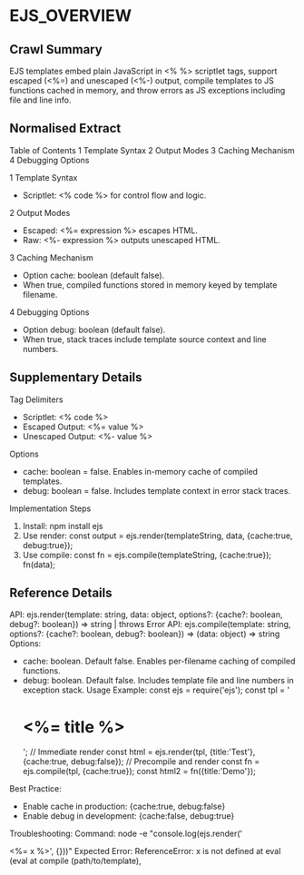 # EJS_OVERVIEW

## Crawl Summary
EJS templates embed plain JavaScript in <% %> scriptlet tags, support escaped (<%=) and unescaped (<%-) output, compile templates to JS functions cached in memory, and throw errors as JS exceptions including file and line info.

## Normalised Extract
Table of Contents
1 Template Syntax
2 Output Modes
3 Caching Mechanism
4 Debugging Options

1 Template Syntax
- Scriptlet: <% code %> for control flow and logic.

2 Output Modes
- Escaped: <%= expression %> escapes HTML.
- Raw: <%- expression %> outputs unescaped HTML.

3 Caching Mechanism
- Option cache: boolean (default false).
- When true, compiled functions stored in memory keyed by template filename.

4 Debugging Options
- Option debug: boolean (default false).
- When true, stack traces include template source context and line numbers.

## Supplementary Details
Tag Delimiters
- Scriptlet: <% code %>
- Escaped Output: <%= value %>
- Unescaped Output: <%- value %>

Options
- cache: boolean = false. Enables in-memory cache of compiled templates.
- debug: boolean = false. Includes template context in error stack traces.

Implementation Steps
1. Install: npm install ejs
2. Use render: const output = ejs.render(templateString, data, {cache:true, debug:true});
3. Use compile: const fn = ejs.compile(templateString, {cache:true}); fn(data);



## Reference Details
API: ejs.render(template: string, data: object, options?: {cache?: boolean, debug?: boolean}) => string | throws Error
API: ejs.compile(template: string, options?: {cache?: boolean, debug?: boolean}) => (data: object) => string
Options:
- cache: boolean. Default false. Enables per-filename caching of compiled functions.
- debug: boolean. Default false. Includes template file and line numbers in exception stack.
Usage Example:
const ejs = require('ejs');
const tpl = '<h1><%= title %></h1>';
// Immediate render
const html = ejs.render(tpl, {title:'Test'}, {cache:true, debug:false});
// Precompile and render
const fn = ejs.compile(tpl, {cache:true});
const html2 = fn({title:'Demo'});

Best Practice:
- Enable cache in production: {cache:true, debug:false}
- Enable debug in development: {cache:false, debug:true}

Troubleshooting:
Command: node -e "console.log(ejs.render('<div><%= x %>', {}))"
Expected Error: ReferenceError: x is not defined at eval (eval at compile (path/to/template), <template>:1:6)
Check template for undefined variables or missing data keys.

## Information Dense Extract
EJS: <% code %>, <%= escaped %>, <%- raw %>. Options: cache=false|true, debug=false|true. render(str,data,opts)->string|Error. compile(str,opts)->(data)->string. Errors include file:line. Cache keyed by filename.

## Sanitised Extract
Table of Contents
1 Template Syntax
2 Output Modes
3 Caching Mechanism
4 Debugging Options

1 Template Syntax
- Scriptlet: <% code %> for control flow and logic.

2 Output Modes
- Escaped: <%= expression %> escapes HTML.
- Raw: <%- expression %> outputs unescaped HTML.

3 Caching Mechanism
- Option cache: boolean (default false).
- When true, compiled functions stored in memory keyed by template filename.

4 Debugging Options
- Option debug: boolean (default false).
- When true, stack traces include template source context and line numbers.

## Original Source
EJS Templating Engine
https://ejs.co/#docs

## Digest of EJS_OVERVIEW

# EJS Template Engine Overview

Retrieved: 2024-06-12

## Key Features

- Uses plain JavaScript in templates via scriptlet tags.
- Template syntax: scriptlet tags for logic, escaped and unescaped output.
- Caches compiled template functions for fast execution.
- Runtime errors thrown as JavaScript exceptions with template file and line numbers.

## Template Syntax

- Scriptlet tags: <% JavaScript code %>
- Escaped output: <%= expression %>
- Unescaped output: <%- expression %>

## Performance and Caching

- Templates compiled to JavaScript functions.
- Option cache: boolean flag to enable in-memory caching per filename.

## Debugging

- Option debug: boolean flag to include original template context in stack traces.
- Errors include file path and line number referencing the template source.

## Active Development

- Maintained under active development with community support.

## Attribution
- Source: EJS Templating Engine
- URL: https://ejs.co/#docs
- License: MIT License
- Crawl Date: 2025-05-11T09:31:31.867Z
- Data Size: 8029 bytes
- Links Found: 26

## Retrieved
2025-05-11
